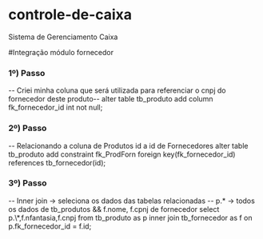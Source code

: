 # controle-de-caixa
Sistema de Gerenciamento Caixa

#Integração módulo fornecedor

<h3>1º) Passo </h3>
<p>
-- Criei minha coluna que será utilizada para referenciar o cnpj do fornecedor deste produto--
alter table tb_produto add column fk_fornecedor_id int not null;
<p>

<h3> 2º) Passo </h3>
<p>
-- Relacionando a coluna de Produtos id a id de Fornecedores
alter table tb_produto add constraint fk_ProdForn foreign key(fk_fornecedor_id) references tb_fornecedor(id);
</p>

<h3> 3º) Passo </h3>
<p>
-- Inner join -> seleciona os dados das tabelas relacionadas
-- p.* -> todos os dados de tb_produtos && f.nome, f.cpnj de fornecedor
select p.\*,f.nfantasia,f.cnpj from tb_produto as p inner join tb_fornecedor as f on p.fk_fornecedor_id = f.id;
</p>
